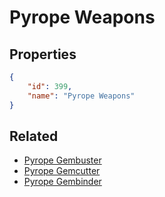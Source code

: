 # Pyrope Weapons

<no description available>

## Properties

```json
{
    "id": 399,
    "name": "Pyrope Weapons"
}
```

## Related

- [Pyrope Gembuster](../items/21671-pyrope-gembuster.md)
- [Pyrope Gemcutter](../items/21672-pyrope-gemcutter.md)
- [Pyrope Gembinder](../items/21673-pyrope-gembinder.md)

